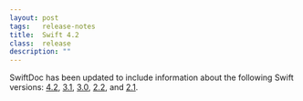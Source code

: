 ```yaml
---
layout: post
tags:   release-notes
title:  Swift 4.2
class:  release
description: ""
---
```


SwiftDoc has been updated to include information about
the following Swift versions:
[4.2](/v4.2/),
[3.1](/v3.1/),
[3.0](/v3.0),
[2.2](/v2.2), and
[2.1](/v2.1/).
